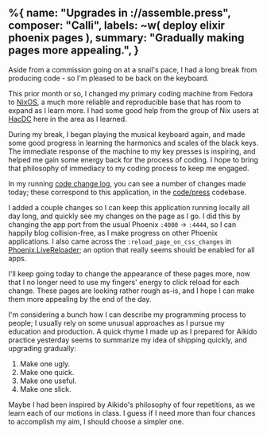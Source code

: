 %{
  name: "Upgrades in ://assemble.press",
  composer: "Calli",
  labels: ~w( deploy elixir phoenix pages ),
  summary: "Gradually making pages more appealing.",
}
---

Aside from a commission going on at a snail's pace,
I had a long break from producing code -
so I'm pleased to be back on the keyboard.

This prior month or so, I changed my primary coding machine from Fedora to [NixOS],
a much more reliable and reproducible base that has room to expand as I learn more.
I had some good help from the group of Nix users at [HacDC] here in the area as I learned.

During my break, I began playing the musical keyboard again,
and made some good progress in learning the harmonics and scales of the black keys.
The immediate response of the machine to my key presses is inspiring,
and helped me gain some energy back for the process of coding.
I hope to bring that philosophy of immediacy to my coding process to keep me engaged.

In my running [code change log][log], you can see a number of changes made today;
these correspond to this application, in the [code/press] codebase.

I added a couple changes so I can keep this application running locally all day long,
and quickly see my changes on the page as I go.
I did this by changing the app port from the usual Phoenix `:4000` -> `:4444`,
so I can happily blog collision-free, as I make progress on other Phoenix applications.
I also came across the `:reload_page_on_css_changes` in [Phoenix.LiveReloader];
an option that really seems should be enabled for all apps.

I'll keep going today to change the appearance of these pages more,
now that I no longer need to use my fingers' energy to click reload for each change.
These pages are looking rather rough as-is,
and I hope I can make them more appealing by the end of the day.

I'm considering a bunch how I can describe my programming process to people;
I usually rely on some unusual approaches as I pursue my education and production.
A quick rhyme I made up as I prepared for Aikido practice yesterday
seems to summarize my idea of shipping quickly, and upgrading gradually:

1. Make one ugly.
2. Make one quick.
3. Make one useful.
4. Make one slick.

Maybe I had been inspired by Aikido's philosophy of four repetitions,
as we learn each of our motions in class.
I guess if I need more than four chances to accomplish my aim,
I should choose a simpler one.

[NixOS]: https://nix.dev
[HacDC]: https://hacdc.org
[log]: https://labori.us/#narrow/stream/3-code/topic/press.20.2F.20main/near/1717
[code/press]: https://base.bingo/code/press
[Phoenix.LiveReloader]: https://hexdocs.pm/phoenix_live_reload/Phoenix.LiveReloader.html#module-configuration
